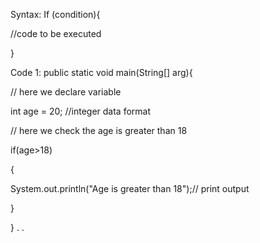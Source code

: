 Syntax:
If (condition){

//code to be executed

}

Code 1:
public static void main(String[] arg){

// here we declare variable

int age = 20; //integer data format

// here we check the age is greater than 18

if(age>18)

{

System.out.println("Age is greater than 18");// print output

}

}
.
.
